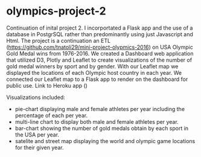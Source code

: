 # olympics-project-2
Continuation of inital project 2. I incorportated a Flask app and the use of a database in PostgrSQL rather than predominantly using just Javascript and Html. The project is a continuation an ETL (https://github.com/tnatoli29/mini-project-olypmics-2016) on USA Olympic Gold Medal wins from 1976-2016. We created a Dashboard web application that utilized D3, Plotly and Leaflet to create visualizations of the number of gold medal winners by sport and by gender. With our Leaflet map we displayed the locations of each Olympic host country in each year. We connected our Leaflet map to a Flask app to render on the dashboard for public use. Link to Heroku app ()

Visualizations included:
* pie-chart displaying male and female athletes per year including the percentage of each per year.
* multi-line chart to display both male and female athletes per year.
* bar-chart showing the number of gold medals obtain by each sport in the USA per year.
* satelite and street map displaying the world and olympic game locations for their given year.

